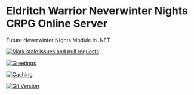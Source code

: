# Eldritch Warrior Neverwinter Nights CRPG Online Server

Future Neverwinter NIghts Module in .NET

[![Mark stale issues and pull requests](https://github.com/milliorn/Eldritch-Warrior/actions/workflows/stale.yml/badge.svg)](https://github.com/milliorn/Eldritch-Warrior/actions/workflows/stale.yml)

[![Greetings](https://github.com/milliorn/Eldritch-Warrior/actions/workflows/greetings.yml/badge.svg)](https://github.com/milliorn/Eldritch-Warrior/actions/workflows/greetings.yml)

[![Caching](https://github.com/milliorn/Eldritch-Warrior/actions/workflows/cache.yml/badge.svg)](https://github.com/milliorn/Eldritch-Warrior/actions/workflows/cache.yml)

[![Git Version](https://github.com/milliorn/Eldritch-Warrior/actions/workflows/git-version.yml/badge.svg)](https://github.com/milliorn/Eldritch-Warrior/actions/workflows/git-version.yml)
